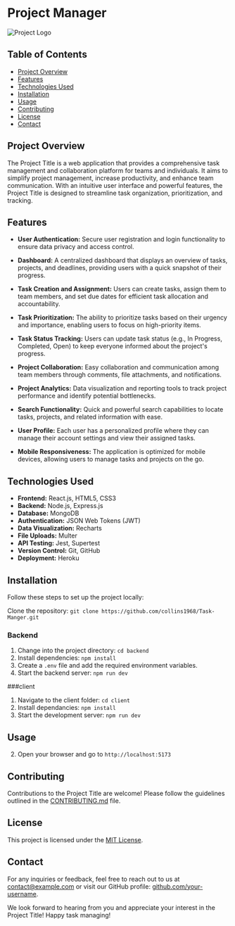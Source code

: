 # Project Manager

![Project Logo](/Client/components/logo.png)

## Table of Contents

- [Project Overview](#project-overview)
- [Features](#features)
- [Technologies Used](#technologies-used)
- [Installation](#installation)
- [Usage](#usage)
- [Contributing](#contributing)
- [License](#license)
- [Contact](#contact)

## Project Overview

The Project Title is a web application that provides a comprehensive task management and collaboration platform for teams and individuals. It aims to simplify project management, increase productivity, and enhance team communication. With an intuitive user interface and powerful features, the Project Title is designed to streamline task organization, prioritization, and tracking.

## Features

- **User Authentication:** Secure user registration and login functionality to ensure data privacy and access control.

- **Dashboard:** A centralized dashboard that displays an overview of tasks, projects, and deadlines, providing users with a quick snapshot of their progress.

- **Task Creation and Assignment:** Users can create tasks, assign them to team members, and set due dates for efficient task allocation and accountability.

- **Task Prioritization:** The ability to prioritize tasks based on their urgency and importance, enabling users to focus on high-priority items.

- **Task Status Tracking:** Users can update task status (e.g., In Progress, Completed, Open) to keep everyone informed about the project's progress.

- **Project Collaboration:** Easy collaboration and communication among team members through comments, file attachments, and notifications.

- **Project Analytics:** Data visualization and reporting tools to track project performance and identify potential bottlenecks.

- **Search Functionality:** Quick and powerful search capabilities to locate tasks, projects, and related information with ease.

- **User Profile:** Each user has a personalized profile where they can manage their account settings and view their assigned tasks.

- **Mobile Responsiveness:** The application is optimized for mobile devices, allowing users to manage tasks and projects on the go.

## Technologies Used

- **Frontend:** React.js, HTML5, CSS3
- **Backend:** Node.js, Express.js
- **Database:** MongoDB
- **Authentication:** JSON Web Tokens (JWT)
- **Data Visualization:** Recharts
- **File Uploads:** Multer
- **API Testing:** Jest, Supertest
- **Version Control:** Git, GitHub
- **Deployment:** Heroku

## Installation
Follow these steps to set up the project locally:

Clone the repository: `git clone https://github.com/collins1968/Task-Manger.git`

### Backend
1. Change into the project directory: `cd backend`
2. Install dependencies: `npm install`
3. Create a `.env` file and add the required environment variables.
4. Start the backend server: `npm run dev`

###client
1. Navigate to the client folder: `cd client`
2. Install dependancies: `npm install` 
3. Start the development server: `npm run dev`

## Usage

2. Open your browser and go to `http://localhost:5173`

## Contributing

Contributions to the Project Title are welcome! Please follow the guidelines outlined in the [CONTRIBUTING.md](CONTRIBUTING.md) file.

## License

This project is licensed under the [MIT License](LICENSE).

## Contact

For any inquiries or feedback, feel free to reach out to us at [contact@example.com](mailto:contact@example.com) or visit our GitHub profile: [github.com/your-username](https://github.com/your-username).

We look forward to hearing from you and appreciate your interest in the Project Title! Happy task managing!

